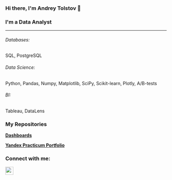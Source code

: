 ### Hi there, I'm Andrey Tolstov 👋

### I'm a Data Analyst
---

###### Databases: 
SQL, PostgreSQL

###### Data Science: 
Python, Pandas, Numpy, Matplotlib, SciPy, Scikit-learn, Plotly, A/B-tests

###### BI: 
Tableau, DataLens

<h3>My Repositories</h3>

<b>[Dashboards](https://github.com/AndrTolstov/Dashboards)</b>

<b>[Yandex Practicum Portfolio](https://github.com/AndrTolstov/Portfolio)</b>

### Connect with me:
<p><a href="https://t.me/Andr_Tolstov"><img src="https://mw.lojban.org/images/thumb/8/82/Telegram_logo.svg/1198px-Telegram_logo.svg.png?20160516070326" height=25></a>
